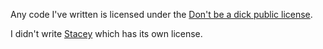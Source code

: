 Any code I've written is licensed under the [Don't be a dick public license](http://www.dbad-license.org/). 

I didn't write [Stacey](https://github.com/kolber/stacey) which has its own license.